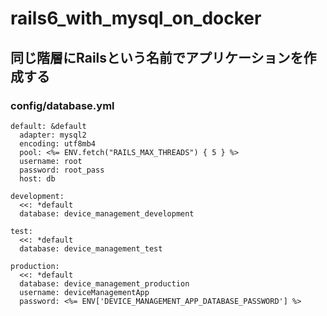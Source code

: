 # rails6_with_mysql_on_docker 
 
## 同じ階層にRailsという名前でアプリケーションを作成する 
 
### config/database.yml 
 
```
default: &default
  adapter: mysql2
  encoding: utf8mb4
  pool: <%= ENV.fetch("RAILS_MAX_THREADS") { 5 } %>
  username: root
  password: root_pass
  host: db

development:
  <<: *default
  database: device_management_development

test:
  <<: *default
  database: device_management_test

production:
  <<: *default
  database: device_management_production
  username: deviceManagementApp
  password: <%= ENV['DEVICE_MANAGEMENT_APP_DATABASE_PASSWORD'] %>
```
